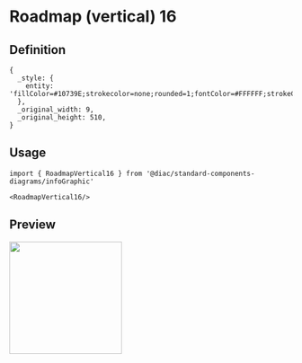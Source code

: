 # Roadmap (vertical) 16

## Definition

```
{
  _style: { 
    entity: 'fillColor=#10739E;strokecolor=none;rounded=1;fontColor=#FFFFFF;strokeColor=none;fontStyle=1;fontSize=14;whiteSpace=wrap;html=1;',
  },
  _original_width: 9,
  _original_height: 510,
}
```

## Usage

```
import { RoadmapVertical16 } from '@diac/standard-components-diagrams/infoGraphic'

<RoadmapVertical16/>
```

## Preview

<img src="./roadmap-vertical-16.png" width="200"/>

